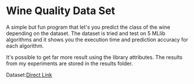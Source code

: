 # Wine Quality Data Set
A simple but fun program that let's you predict the class of the wine depending on the dataset. The dataset is tried and test on 5 MLlib algorithms and it shows you the execution time and prediction accuracy for each algorithm.

It's possible to get far more result using the library attributes. The results from my experiments are stored in the results folder.

Dataset:[Direct Link](http://mlr.cs.umass.edu/ml/machine-learning-databases/wine/)




